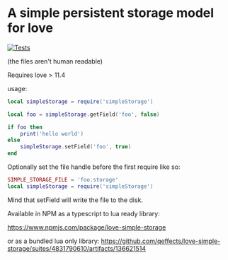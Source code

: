 # A simple persistent storage model for love

[![Tests](https://github.com/qeffects/love-simple-storage/actions/workflows/node.js.yml/badge.svg)](https://github.com/qeffects/love-simple-storage/actions/workflows/node.js.yml)

(the files aren't human readable)

Requires love > 11.4

usage:

```lua
local simpleStorage = require('simpleStorage')

local foo = simpleStorage.getField('foo', false)

if foo then
    print('hello world')
else
    simpleStorage.setField('foo', true)
end
```

Optionally set the file handle before the first require like so:

```lua
SIMPLE_STORAGE_FILE = 'foo.storage'
local simpleStorage = require('simpleStorage')
```

Mind that setField will write the file to the disk.

Available in NPM as a typescript to lua ready library:

https://www.npmjs.com/package/love-simple-storage


or as a bundled lua only library: https://github.com/qeffects/love-simple-storage/suites/4831790610/artifacts/136621514